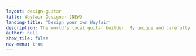 ```yaml
---
layout: design-guitar
title: Wayfair Designer (NEW)
landing-title: 'Design your own Wayfair'
description: The world's local guitar builder. My unique and carefully hand-crafted guitars are played on stages all around the world, but each one starts its journey from my workshop in Copenhagen, Denmark.
author: null
show_tile: false
nav-menu: true
---
```


